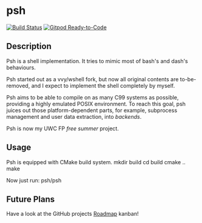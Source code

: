 # psh
[![Build Status](https://travis-ci.com/myzhang1029/psh.svg?branch=master)](https://travis-ci.com/myzhang1029/psh)
[![Gitpod Ready-to-Code](https://img.shields.io/badge/Gitpod-Ready--to--Code-blue?logo=gitpod)](https://gitpod.io/#https://github.com/myzhang1029/psh) 

## Description
Psh is a shell implementation. It tries to mimic most of bash's
and dash's behaviours.  

Psh started out as a vvy/wshell fork, but now all original contents
are to-be-removed, and I expect to implement the shell completely
by myself.  

Psh aims to be able to compile on as many C99 systems as possible,
providing a highly emulated POSIX environment.
To reach this goal, psh juices out those platform-dependent parts, for
example, subprocess management and user data extraction, into
_backends_.  

Psh is now my UWC FP _free summer_ project.

## Usage
Psh is equipped with CMake build system.
    mkdir build
    cd build
    cmake ..
    make

Now just run:
    psh/psh

## Future Plans
Have a look at the GitHub projects
[Roadmap](https://github.com/myzhang1029/psh/projects/2) kanban!

